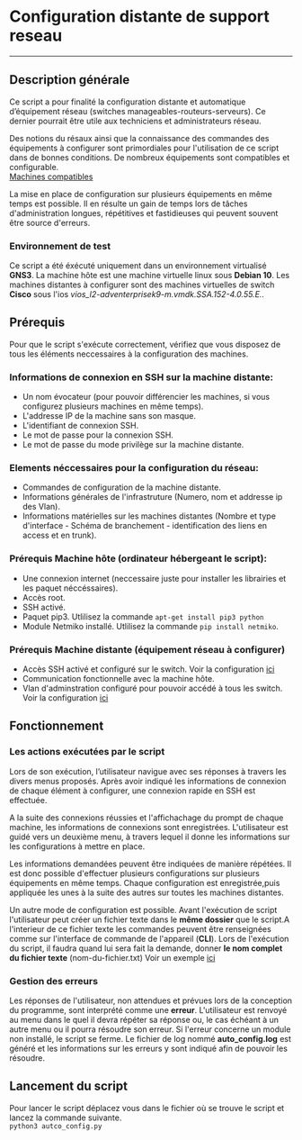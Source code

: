 # Configuration distante de support reseau
-------------------------------------------


## Description générale
Ce script a pour finalité la configuration distante et automatique d’équipement réseau (switches manageables-routeurs-serveurs).
Ce dernier pourrait être utile aux techniciens et administrateurs réseau. 

Des notions du résaux ainsi que la connaissance des commandes des équipements à configurer sont primordiales pour l'utilisation de ce script dans de bonnes conditions.
De nombreux équipements sont compatibles et configurable.  
[Machines compatibles](https://github.com/ktbyers/netmiko/blob/develop/PLATFORMS.md)

La mise en place de configuration sur plusieurs équipements en même temps est possible.
Il en résulte un gain de temps lors de tâches d'administration longues, répétitives et fastidieuses qui peuvent souvent être source d'erreurs.  

### Environnement de test
Ce script a été éxécuté uniquement dans un environnement virtualisé **GNS3**. La machine hôte est une machine virtuelle linux sous **Debian 10**. 
Les machines distantes à configurer sont des machines virtuelles de switch **Cisco**  sous l'ios *vios_l2-adventerprisek9-m.vmdk.SSA.152-4.0.55.E.*.



## Prérequis

Pour que le script s'exécute correctement, vérifiez que vous disposez de tous les éléments neccessaires à la configuration des machines.

### Informations de connexion en SSH sur la machine distante:  
* Un nom évocateur (pour pouvoir différencier les machines, si vous configurez plusieurs machines en même temps).  
* L'addresse IP de la machine sans son masque.
* L'identifiant de connexion SSH.  
* Le mot de passe pour la connexion SSH.  
* Le mot de passe du mode privilège sur la machine distante.  

### Elements néccessaires pour la configuration du réseau:
* Commandes de configuration de la machine distante.  
* Informations générales de l'infrastruture (Numero, nom et addresse ip des Vlan).  
* Informations matérielles sur les machines distantes (Nombre et type d'interface - Schéma de branchement - identification des liens en access et en trunk).  

### Prérequis Machine hôte (ordinateur hébergeant le script):
* Une connexion internet (neccessaire juste pour installer les librairies et les paquet néccéssaires).    
* Accès root.  
* SSH activé.  
* Paquet pip3. Utlilisez la commande `apt-get install pip3 python`
* Module Netmiko installé. Utlilisez la commande `pip install netmiko`. 

### Prérequis Machine distante (équipement réseau à configurer) 
* Accès SSH activé et configuré sur le switch. Voir la configuration [ici](https://github.com/androdomus/remote-configuration/blob/master/Pr%C3%A9requis%20switch.md#exemple-de-configuration-ssh-dun-switch-avant-de-pouvoir-ex%C3%A9cuter-le-script)   
* Communication fonctionnelle avec la machine hôte.  
* Vlan d'adminstration configuré pour pouvoir accédé à tous les switch. Voir la configuration [ici](https://github.com/androdomus/remote-configuration/blob/master/Pr%C3%A9requis%20switch.md#exemple-de-configuration-dacc%C3%A8s-vlan-dun-switch-avant-de-pouvoir-ex%C3%A9cuter-le-script)  



## Fonctionnement


### Les actions exécutées par le script
Lors de son exécution, l’utilisateur navigue avec ses réponses à travers les divers menus proposés.
Après avoir indiqué les informations de connexion de chaque élément à configurer, une connexion rapide en SSH est effectuée.

A la suite des connexions réussies et l'affichachage du prompt de chaque machine, les informations de connexions sont enregistrées.
L'utilisateur est guidé vers un deuxième menu, à travers lequel il donne les informations sur les configurations à mettre en place.

Les informations demandées peuvent être indiquées de manière répétées. Il est donc possible d'effectuer plusieurs configurations sur plusieurs équipements en même temps.
Chaque configuration est enregistrée,puis appliquée les unes à la suite des autres sur toutes les machines distantes.

Un autre mode de configuration est possible. Avant l'exécution de script l'utilisateur peut créer un fichier texte dans le **même dossier** que le script.A l'interieur de ce fichier texte les commandes peuvent être renseignées comme sur l'interface de commande de  l'appareil (**CLI**).
Lors de l'exécution du script, il faudra quand lui sera fait la demande, donner  **le nom complet du fichier texte** (nom-du-fichier.txt)
Voir un exemple [ici](https://github.com/androdomus/remote-configuration/blob/master/base_config.txt)

### Gestion des erreurs

Les réponses de l'utilisateur, non attendues et prévues lors de la conception du programme, sont interprété comme une **erreur**.
L'utilisateur est renvoyé au menu dans le quel il devra répéter sa réponse ou, le cas échéant à un autre menu ou il pourra résoudre son erreur. 
Si l'erreur concerne un module non installé, le script se ferme.
Le fichier de log nommé **auto_config.log** est généré et les informations sur les erreurs y sont indiqué afin de pouvoir les résoudre. 


## Lancement du script


Pour lancer le script déplacez vous dans le fichier où se trouve le script et lancez la commande suivante.  
`python3 autco_config.py`










